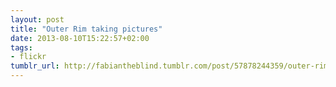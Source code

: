 ```yaml
---
layout: post
title: "Outer Rim taking pictures"
date: 2013-08-10T15:22:57+02:00
tags:
- flickr
tumblr_url: http://fabiantheblind.tumblr.com/post/57878244359/outer-rim-taking-pictures
---
```

